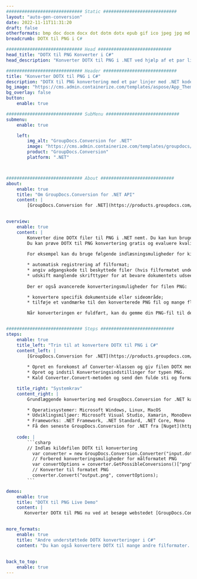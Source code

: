 ```yaml
---
############################# Static ############################
layout: "auto-gen-conversion"
date: 2022-11-11T11:31:20
draft: false
otherformats: bmp doc docm docx dot dotm dotx epub gif ico jpeg jpg md odt ott pdf png psd rtf tex tif tiff txt xps
breadcrumb: DOTX til PNG i C#

############################# Head ############################
head_title: "DOTX til PNG Konverter i C#"
head_description: "Konverter DOTX til PNG i .NET ved hjælp af et par linjer kode. Brug GroupDocs Document Conversion API til at konvertere over 160 filformater."

############################# Header ############################
title: "Konverter DOTX til PNG i C#"
description: "DOTX til PNG konvertering med et par linjer med .NET kode"
bg_image: "https://cms.admin.containerize.com/templates/aspose/App_Themes/V3/images/bg/header1.png"
bg_overlay: false
button:
    enable: true

############################# SubMenu ############################
submenu:
    enable: true

    left:
        img_alt: "GroupDocs.Conversion for .NET"
        image: "https://cms.admin.containerize.com/templates/groupdocs/images/product-logos/90x90-noborder/groupdocs-conversion-net.png"
        product: "GroupDocs.Conversion"
        platform: ".NET"



############################# About ############################
about:
    enable: true
    title: "Om GroupDocs.Conversion for .NET API"
    content: |
        [GroupDocs.Conversion for .NET](https://products.groupdocs.com/conversion/net/) kan bruges til at konvertere Microsoft Word, Excel, PowerPoint, PDF, Visio og andre formater. GroupDocs.Conversion er en selvstændig API, der er velegnet til back-end og interne systemer, hvor høj ydeevne er påkrævet. Det afhænger ikke af nogen software som Microsoft eller Open Office.
    

overview:
    enable: true
    content: |
        Konverter dine DOTX filer til PNG i .NET nemt. Du kan kun bruge et par C# kodelinjer i enhver platform efter eget valg, såsom - Windows, Linux, macOS.
        Du kan prøve DOTX til PNG konvertering gratis og evaluere kvaliteten af ​​konverteringsresultaterne. Sammen med simple filkonverteringsscenarier kan du prøve mere avancerede muligheder for at indlæse kilden DOTX fil og for at gemme output PNG resultat. 
        
        For eksempel kan du bruge følgende indlæsningsmuligheder for kilden DOTX:

        * automatisk registrering af filformat;
        * angiv adgangskode til beskyttede filer (hvis filformatet understøtter det);
        * udskift manglende skrifttyper for at bevare dokumentets udseende.
        
        Der er også avancerede konverteringsmuligheder for filen PNG:

        * konvertere specifik dokumentside eller sideområde;
        * tilføje et vandmærke til den konverterede PNG fil og mange flere.

        Når konverteringen er fuldført, kan du gemme din PNG-fil til den lokale filsti eller ethvert tredjepartslager som FTP, Amazon S3, Google Drive, Dropbox osv. Bemærk venligst - for at konvertere DOTX til {{ TO}} er der ikke behov for yderligere software installeret - som MS Office, Open Office, Adobe Acrobat Reader osv.


############################# Steps ############################
steps:
    enable: true
    title_left: "Trin til at konvertere DOTX til PNG i C#"
    content_left: |
        [GroupDocs.Conversion for .NET](https://products.groupdocs.com/conversion/net/) gør det nemt for udviklere at konvertere en DOTX fil til PNG med et par linjer kode.
        
        * Opret en forekomst af Converter-klassen og giv filen DOTX med den fulde sti
        * Opret og indstil Konverteringsindstillinger for typen PNG.
        * Kald Converter.Convert-metoden og send den fulde sti og format (PNG) som en parameter

    title_right: "Systemkrav"
    content_right: |
        Grundlæggende konvertering med GroupDocs.Conversion for .NET kan udføres med nogle få enkle trin. Vores API'er understøttes på alle større platforme og operativsystemer. Før du udfører koden nedenfor, skal du sørge for, at du har følgende forudsætninger installeret på dit system.

        * Operativsystemer: Microsoft Windows, Linux, MacOS
        * Udviklingsmiljøer: Microsoft Visual Studio, Xamarin, MonoDevelop
        * Frameworks: .NET Framework, .NET Standard, .NET Core, Mono
        * Få den seneste GroupDocs.Conversion for .NET fra [Nuget](https://www.nuget.org/packages/groupdocs.conversion)
         
    code: |
        ```csharp    
        // Indlæs kildefilen DOTX til konvertering
          var converter = new GroupDocs.Conversion.Converter("input.dotx");
          // Forbered konverteringsmuligheder for målformatet PNG
          var convertOptions = converter.GetPossibleConversions()["png"].ConvertOptions;
          // Konverter til formatet PNG
          converter.Convert("output.png", convertOptions);
        ```

demos:
    enable: true
    title: "DOTX til PNG Live Demo"
    content: |
       Konverter DOTX til PNG nu ved at besøge webstedet [GroupDocs.Conversion App](https://products.groupdocs.app/conversion/family). Online demo har følgende fordele
          

more_formats:
    enable: true
    title: "Andre understøttede DOTX konverteringer i C#"
    content: "Du kan også konvertere DOTX til mange andre filformater. Se venligst listen nedenfor."
       
       
back_to_top:
    enable: true
---
```

